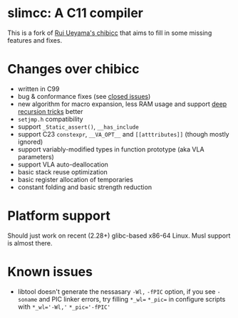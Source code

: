 # slimcc: A C11 compiler
This is a fork of [Rui Ueyama's chibicc](https://github.com/rui314/chibicc) that aims to fill in some missing features and fixes. 

# Changes over chibicc
 - written in C99
 - bug & conformance fixes (see [closed issues](https://github.com/fuhsnn/slimcc/issues?q=is%3Aissue+is%3Aclosed+label%3Aupstream))
 - new algorithm for macro expansion, less RAM usage and support [deep recursion tricks](https://stackoverflow.com/a/70342272) better
 - `setjmp.h` compatibility
 - support `_Static_assert()`, `__has_include`
 - support C23 `constexpr`, `__VA_OPT__` and `[[atttributes]]` (though mostly ignored)
 - support variably-modified types in function prototype (aka VLA parameters)
 - support VLA auto-deallocation
 - basic stack reuse optimization
 - basic register allocation of temporaries
 - constant folding and basic strength reduction

# Platform support
Should just work on recent (2.28+) glibc-based x86-64 Linux. Musl support is almost there.

# Known issues
 - libtool doesn't generate the nessasary `-Wl,` `-fPIC` option, if you see `-soname` and PIC linker errors, try filling `*_wl=` `*_pic=` in configure scripts with `*_wl='-Wl,'` `*_pic='-fPIC'`
